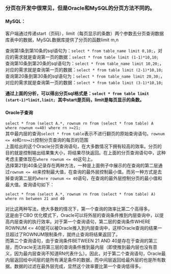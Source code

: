 ### 分页在开发中很常见，但是Oracle和MySQL的分页方法不同的。

#### MySQL：
客户端通过传递start（页码），limit（每页显示的条数）两个参数去分页查询数据库表中的数据，MySQL数据库提供了分页的函数limit m,n

查询第1条到第10条的sql语句为：`select * from table_name limit 0,10;`，对应的需求就是查询第一页的数据：`select * from table limit (1-1)*10,10;`  
查询第10条到第20条的sql语句为：`select * from table_name limit 10,20;`，对应的需求就是查询第一页的数据：`select * from table limit (2-1)*10,10;`  
查询第20条到第30条的sql语句为：`select * from table_name limit 20,30;`，对应的需求就是查询第一页的数据：`select * from table limit (3-1)*10,10;`

**通过上面的分析，可以得出分页sql格式是：`select * from table limit (start-1)*limit,limit; `其中start是页码，limit是每页显示的条数。**


#### Oracle子查询
`select * from (select A.*, rownum rn from (select * from table) A where rownum <=40) where rn >=21;`  
其中最内层的查询`select * from table`表示不进行翻页的原始查询语句。`rownum <= 40`和`rn>=21`控制分页查询的每页的范围  
上面给出的这个Oracle分页查询语句，在大多数情况下拥有较高的效率。分页的目的就是控制输出结果集大小，将结果尽快返回。在上面的分页查询语句中，这种考虑主要体现在`where rownum <= 40`这句上。  
选择第21到40条记录存在两种方法，一种是上面例子中展示的在查询的第二层通过`rownum <= 40`来控制最大值，在查询的最外层控制最小值。而另一种方式是去掉查询第二层的`where rownum <= 40`语句，在查询的最外层控制分页的最小值和最大值。查询语句如下：
```
select * from (select A.*, rownum rn from (select * from table) A) where rn between 21 and 40
```
对比这两种写法，绝大多数的情况下，第一个查询的效率比第二个高得多。  
这是由于CBO 优化模式下，Oracle可以将外层的查询条件推到内层查询中，以提高内层查询的执行效率。对于第一个查询语句，第二层的查询条件WHERE ROWNUM <= 40就可以被Oracle推入到内层查询中，这样Oracle查询的结果一旦超过了ROWNUM限制条件，就终止查询将结果返回了。  
而第二个查询语句，由于查询条件BETWEEN 21 AND 40是存在于查询的第三层，而Oracle无法将第三层的查询条件推到最内层（即使推到最内层也没有意义，因为最内层查询不知道RN代表什么）。因此，对于第二个查询语句，Oracle最内层返回给中间层的是所有满足条件的数据，而中间层返回给最外层的也是所有数据。数据的过滤在最外层完成，显然这个效率要比第一个查询低得多。  
